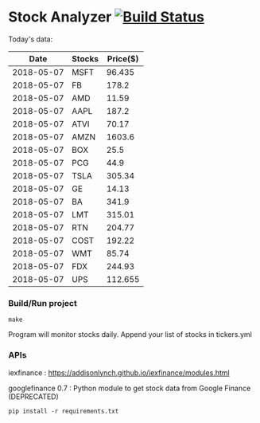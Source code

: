 # Stock Analyzer [![Build Status](https://travis-ci.org/ogoyal/StockAnalyzer.svg?branch=master)](https://travis-ci.org/ogoyal/StockAnalyzer)

Today's data:

| Date| Stocks| Price($) | 
| --- | --- | ---  | 
| 2018-05-07| MSFT| 96.435 | 
| 2018-05-07| FB| 178.2 | 
| 2018-05-07| AMD| 11.59 | 
| 2018-05-07| AAPL| 187.2 | 
| 2018-05-07| ATVI| 70.17 | 
| 2018-05-07| AMZN| 1603.6 | 
| 2018-05-07| BOX| 25.5 | 
| 2018-05-07| PCG| 44.9 | 
| 2018-05-07| TSLA| 305.34 | 
| 2018-05-07| GE| 14.13 | 
| 2018-05-07| BA| 341.9 | 
| 2018-05-07| LMT| 315.01 | 
| 2018-05-07| RTN| 204.77 | 
| 2018-05-07| COST| 192.22 | 
| 2018-05-07| WMT| 85.74 | 
| 2018-05-07| FDX| 244.93 | 
| 2018-05-07| UPS| 112.655 | 

### Build/Run project

```
make
```

Program will monitor stocks daily. Append your list of stocks in tickers.yml

### APIs
iexfinance : https://addisonlynch.github.io/iexfinance/modules.html

googlefinance 0.7 : Python module to get stock data from Google Finance (DEPRECATED)

```
pip install -r requirements.txt
```
